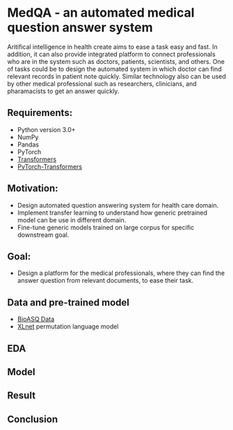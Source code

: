 # MedQA - an automated medical question answer system
Aritifical intelligence in health create aims to ease a task easy and fast. In
addition, it can also provide integrated platform to connect professionals who
are in the system such as doctors, patients, scientists, and others. One
of tasks could be to design the automated system in which doctor can find
relevant records in patient note quickly. Similar technology also can be used by other
medical professional such as researchers, clinicians, and pharamacists to get
an answer quickly. 

## Requirements:
* Python version 3.0+
* NumPy
* Pandas
* PyTorch
* [Transformers](https://github.com/huggingface/transformers)
* [PyTorch-Transformers](https://github.com/rusiaaman/pytorch-transformers) 


## Motivation:
* Design automated question answering system for health care domain.
* Implement transfer learning to understand how generic pretrained model can be
  use in different domain. 
* Fine-tune generic models trained on large corpus for specific downstream
  goal. 

## Goal: 
* Design a platform for the medical professionals, where they can find the answer question 
  from relevant documents, to ease their task.  

## Data and pre-trained model
* [BioASQ Data](https://github.com/dmis-lab/bioasq-biobert)
* [XLnet](https://github.com/zihangdai/xlnet) permutation language model

## EDA


## Model

## Result

## Conclusion
